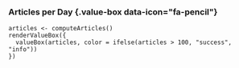 
### Articles per Day {.value-box data-icon="fa-pencil"}

```{r}
articles <- computeArticles()
renderValueBox({
  valueBox(articles, color = ifelse(articles > 100, "success", "info"))
})
```

